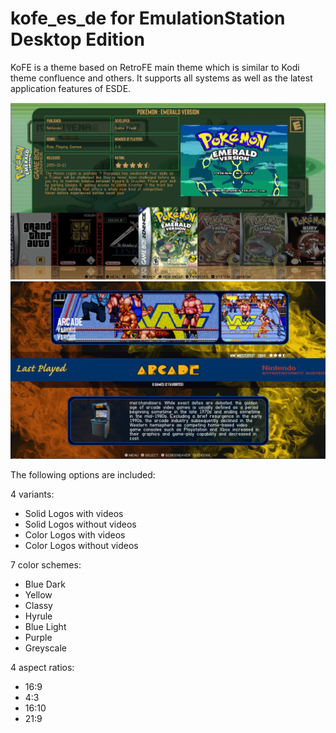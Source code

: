 # kofe_es_de for EmulationStation Desktop Edition

KoFE is a theme based on RetroFE main theme which is similar to Kodi theme confluence and others. It supports all systems as well as the latest application features of ESDE.

![systems](sys.png)
![games](game.png)

The following options are included:

4 variants:

- Solid Logos with videos
- Solid Logos without videos
- Color Logos with videos
- Color Logos without videos

7 color schemes:

- Blue Dark
- Yellow
- Classy
- Hyrule
- Blue Light
- Purple
- Greyscale


4 aspect ratios:

- 16:9
- 4:3
- 16:10
- 21:9



